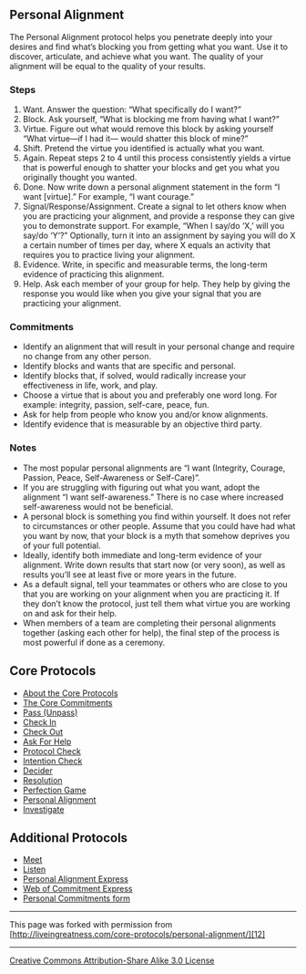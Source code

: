 

## Personal Alignment

The Personal Alignment protocol helps you penetrate deeply into your desires 
and find what’s blocking you from getting what you want. Use it to discover, 
articulate, and achieve what you want. The quality of your alignment will be 
equal to the quality of your results.

### Steps

1. Want. Answer the question: “What specifically do I want?”
2. Block. Ask yourself, “What is blocking me from having what I want?”
3. Virtue. Figure out what would remove this block by asking yourself “What virtue—if I had it— would shatter this block of mine?”
4. Shift. Pretend the virtue you identified is actually what you want.
5. Again. Repeat steps 2 to 4 until this process consistently yields a virtue that is powerful enough to shatter your blocks and get you what you originally thought you wanted.
6. Done. Now write down a personal alignment statement in the form “I want [virtue].” For example, “I want courage.”
7. Signal/Response/Assignment. Create a signal to let others know when you are practicing your alignment, and provide a response they can give you to demonstrate support. For example, “When I say/do ‘X,’ will you say/do ‘Y’?” Optionally, turn it into an assignment by saying you will do X a certain number of times per day, where X equals an activity that requires you to practice living your alignment.
8. Evidence. Write, in specific and measurable terms, the long-term evidence of practicing this alignment.
9. Help. Ask each member of your group for help. They help by giving the response you would like when you give your signal that you are practicing your alignment.

### Commitments

* Identify an alignment that will result in your personal change and require no change from any other person.
* Identify blocks and wants that are specific and personal.
* Identify blocks that, if solved, would radically increase your effectiveness in life, work, and play.
* Choose a virtue that is about you and preferably one word long. For example: integrity, passion, self-care, peace, fun.
* Ask for help from people who know you and/or know alignments.
* Identify evidence that is measurable by an objective third party.

### Notes

* The most popular personal alignments are “I want (Integrity, Courage, Passion, Peace, Self-Awareness or Self-Care)”.
* If you are struggling with figuring out what you want, adopt the alignment “I want self-awareness.” There is no case where increased self-awareness would not be beneficial.
* A personal block is something you find within yourself. It does not refer to circumstances or other people. Assume that you could have had what you want by now, that your block is a myth that somehow deprives you of your full potential.
* Ideally, identify both immediate and long-term evidence of your alignment. Write down results that start now (or very soon), as well as results you’ll see at least five or more years in the future.
* As a default signal, tell your teammates or others who are close to you that you are working on your alignment when you are practicing it. If they don’t know the protocol, just tell them what virtue you are working on and ask for their help.
* When members of a team are completing their personal alignments together (asking each other for help), the final step of the process is most powerful if done as a ceremony.

## Core Protocols

* [About the Core Protocols][1]
* [The Core Commitments][2]
* [Pass (Unpass)][3]
* [Check In][4]
* [Check Out][5]
* [Ask For Help][6]
* [Protocol Check][7]
* [Intention Check][8]
* [Decider][9]
* [Resolution][10]
* [Perfection Game][11]
* [Personal Alignment][12]
* [Investigate][13]

## Additional Protocols

* [Meet][14]
* [Listen][15]
* [Personal Alignment Express][16]
* [Web of Commitment Express][17]
* [Personal Commitments form][18]

----

This page was forked with permission from [http://liveingreatness.com/core-protocols/personal-alignment/][12]

----

[Creative Commons Attribution-Share Alike 3.0 License][19]

[1]: http://liveingreatness.com/core-protocols/
[2]: http://liveingreatness.com/core-protocols/the-core-commitments/
[3]: http://liveingreatness.com/core-protocols/pass-unpass/
[4]: http://liveingreatness.com/core-protocols/check-in/
[5]: http://liveingreatness.com/core-protocols/check-out/
[6]: http://liveingreatness.com/core-protocols/ask-for-help/
[7]: http://liveingreatness.com/core-protocols/protocol-check/
[8]: http://liveingreatness.com/core-protocols/intention-check/
[9]: http://liveingreatness.com/core-protocols/decider/
[10]: http://liveingreatness.com/core-protocols/resolution/
[11]: http://liveingreatness.com/core-protocols/perfection-game/
[12]: http://liveingreatness.com/core-protocols/personal-alignment/
[13]: http://liveingreatness.com/core-protocols/investigate/
[14]: http://liveingreatness.com/additional-protocols/meet/
[15]: http://liveingreatness.com/additional-protocols/listen/
[16]: http://liveingreatness.com/additional-protocols/personal-alignment-express/
[17]: http://liveingreatness.com/additional-protocols/web-of-commitment-express/
[18]: http://liveingreatness.com/additional-protocols/personal-commitments-form/
[19]: http://creativecommons.org/licenses/by-sa/3.0/us/